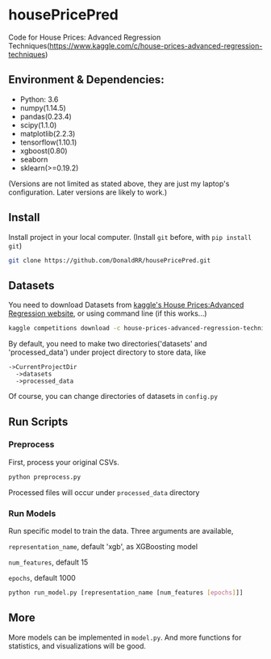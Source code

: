 # housePricePred

Code for House Prices: Advanced Regression Techniques(https://www.kaggle.com/c/house-prices-advanced-regression-techniques)

## Environment & Dependencies:

* Python: 3.6
* numpy(1.14.5)
* pandas(0.23.4)
* scipy(1.1.0)
* matplotlib(2.2.3)
* tensorflow(1.10.1)
* xgboost(0.80)
* seaborn
* sklearn(>=0.19.2)

(Versions are not limited as stated above, they are just my laptop's configuration. Later versions are likely to work.)

## Install
Install project in your local computer. (Install `git` before, with `pip install git`)
```Bash
git clone https://github.com/DonaldRR/housePricePred.git
```


## Datasets
You need to download Datasets from [kaggle's House Prices:Advanced Regression website](https://www.kaggle.com/c/house-prices-advanced-regression-techniques/data),
or using command line (if this works...)
```Bash
kaggle competitions download -c house-prices-advanced-regression-techniques
```

By default, you need to make two directories('datasets' and 'processed_data') under project directory to store data, like
```
->CurrentProjectDir
  ->datasets
  ->processed_data
```

Of course, you can change directories of datasets in `config.py`

## Run Scripts

### Preprocess
First, process your original CSVs.
```Bash
python preprocess.py
```
Processed files will occur under `processed_data` directory

### Run Models
Run specific model to train the data.
Three arguments are available,

`representation_name`, default 'xgb', as XGBoosting model

`num_features`, default 15

`epochs`, default 1000

```Bash
python run_model.py [representation_name [num_features [epochs]]]
```

## More

More models can be implemented in `model.py`. And more functions for statistics, and visualizations will be good.

